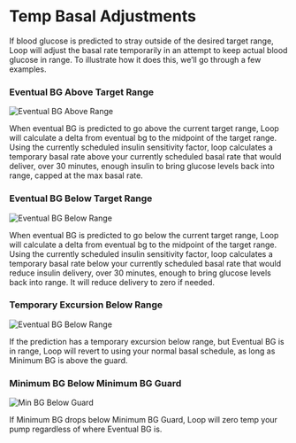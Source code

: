 # Temp Basal Adjustments

If blood glucose is predicted to stray outside of the desired target range, Loop will adjust the basal rate temporarily in an attempt to keep actual blood glucose in range.  To illustrate how it does this, we’ll go through a few examples.

### Eventual BG Above Target Range

![Eventual BG Above Range](img/eventual_bg_above_range.png)

When eventual BG is predicted to go above the current target range, Loop will calculate a delta from eventual bg to the midpoint of the target range.  Using the currently scheduled insulin sensitivity factor, loop calculates a temporary basal rate above your currently scheduled basal rate that would deliver, over 30 minutes, enough insulin to bring glucose levels back into range, capped at the max basal rate.

### Eventual BG Below Target Range

![Eventual BG Below Range](img/eventual_bg_below_range.png)

When eventual BG is predicted to go below the current target range, Loop will calculate a delta from eventual bg to the midpoint of the target range.  Using the currently scheduled insulin sensitivity factor, loop calculates a temporary basal rate below your currently scheduled basal rate that would reduce insulin delivery, over 30 minutes, enough to bring glucose levels back into range.  It will reduce delivery to zero if needed.

### Temporary Excursion Below Range

![Eventual BG Below Range](img/temporary_excursion_below_range.png)

If the prediction has a temporary excursion below range, but Eventual BG is in range, Loop will revert to using your normal basal schedule, as long as Minimum BG is above the guard.

### Minimum BG Below Minimum BG Guard

![Min BG Below Guard](img/min_bg_below_guard.png)

If Minimum BG drops below Minimum BG Guard, Loop will zero temp your pump regardless of where Eventual BG is.
